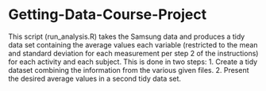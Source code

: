 # Getting-Data-Course-Project

This script (run_analysis.R) takes the Samsung data and produces a tidy data set 
containing the average values each variable (restricted to the 
mean and standard deviation for each measurement per step 2 of 
the instructions) for each activity and each subject. This is
done in two steps: 
      1. Create a tidy dataset combining the information from the
          various given files.
      2. Present the desired average values in a second tidy 
          data set.

